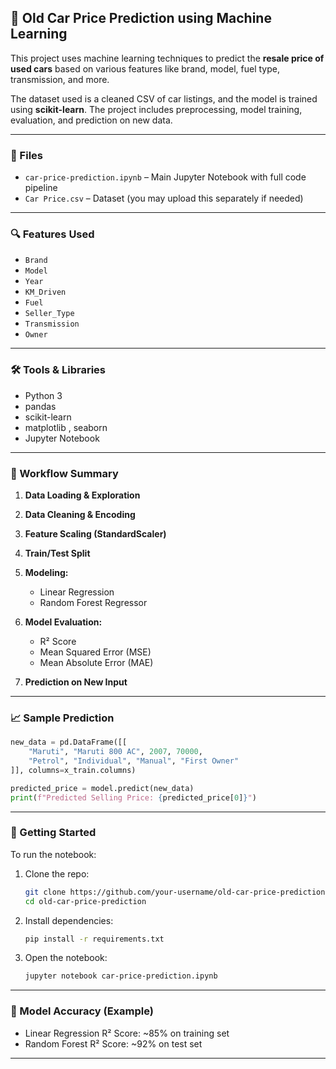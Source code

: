 ## 🚗 Old Car Price Prediction using Machine Learning

This project uses machine learning techniques to predict the **resale price of used cars** based on various features like brand, model, fuel type, transmission, and more.

The dataset used is a cleaned CSV of car listings, and the model is trained using **scikit-learn**. The project includes preprocessing, model training, evaluation, and prediction on new data.

---

### 📁 Files

* `car-price-prediction.ipynb` – Main Jupyter Notebook with full code pipeline
* `Car Price.csv` – Dataset (you may upload this separately if needed)
---

### 🔍 Features Used

* `Brand`
* `Model`
* `Year`
* `KM_Driven`
* `Fuel`
* `Seller_Type`
* `Transmission`
* `Owner`

---

### 🛠️ Tools & Libraries

* Python 3
* pandas
* scikit-learn
* matplotlib , seaborn
* Jupyter Notebook 

---

### 🔄 Workflow Summary

1. **Data Loading & Exploration**
2. **Data Cleaning & Encoding**
3. **Feature Scaling (StandardScaler)**
4. **Train/Test Split**
5. **Modeling:**

   * Linear Regression
   * Random Forest Regressor
6. **Model Evaluation:**

   * R² Score
   * Mean Squared Error (MSE)
   * Mean Absolute Error (MAE)
7. **Prediction on New Input**

---

### 📈 Sample Prediction

```python
new_data = pd.DataFrame([[
    "Maruti", "Maruti 800 AC", 2007, 70000,
    "Petrol", "Individual", "Manual", "First Owner"
]], columns=x_train.columns)

predicted_price = model.predict(new_data)
print(f"Predicted Selling Price: {predicted_price[0]}")
```

---

### 🚀 Getting Started

To run the notebook:

1. Clone the repo:

   ```bash
   git clone https://github.com/your-username/old-car-price-prediction.git
   cd old-car-price-prediction
   ```

2. Install dependencies:

   ```bash
   pip install -r requirements.txt
   ```

3. Open the notebook:

   ```bash
   jupyter notebook car-price-prediction.ipynb
   ```

---

### 🧠 Model Accuracy (Example)

* Linear Regression R² Score: \~85% on training set
* Random Forest R² Score: \~92% on test set

---
